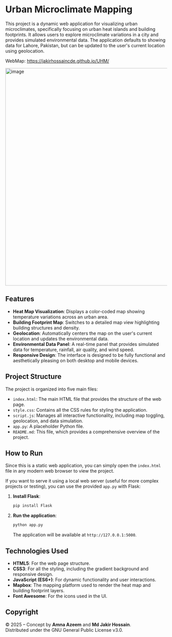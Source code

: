 # Urban Microclimate Mapping

This project is a dynamic web application for visualizing urban microclimates, specifically focusing on urban heat islands and building footprints. It allows users to explore microclimate variations in a city and provides simulated environmental data. The application defaults to showing data for Lahore, Pakistan, but can be updated to the user's current location using geolocation.


WebMap: https://jakirhossaincde.github.io/UHM/

<img width="1363" height="678" alt="image" src="https://github.com/user-attachments/assets/bbd21023-f266-4eea-845d-2ce387895aa5" />


## Features

- **Heat Map Visualization**: Displays a color-coded map showing temperature variations across an urban area.
- **Building Footprint Map**: Switches to a detailed map view highlighting building structures and density.
- **Geolocation**: Automatically centers the map on the user's current location and updates the environmental data.
- **Environmental Data Panel**: A real-time panel that provides simulated data for temperature, rainfall, air quality, and wind speed.
- **Responsive Design**: The interface is designed to be fully functional and aesthetically pleasing on both desktop and mobile devices.

## Project Structure

The project is organized into five main files:
- `index.html`: The main HTML file that provides the structure of the web page.
- `style.css`: Contains all the CSS rules for styling the application.
- `script.js`: Manages all interactive functionality, including map toggling, geolocation, and data simulation.
- `app.py`: A placeholder Python file. 
- `README.md`: This file, which provides a comprehensive overview of the project.

## How to Run

Since this is a static web application, you can simply open the `index.html` file in any modern web browser to view the project.

If you want to serve it using a local web server (useful for more complex projects or testing), you can use the provided `app.py` with Flask:

1.  **Install Flask**:
    ```bash
    pip install Flask
    ```
2.  **Run the application**:
    ```bash
    python app.py
    ```
    The application will be available at `http://127.0.0.1:5000`.

## Technologies Used

-   **HTML5**: For the web page structure.
-   **CSS3**: For all the styling, including the gradient background and responsive design.
-   **JavaScript (ES6+)**: For dynamic functionality and user interactions.
-   **Mapbox**: The mapping platform used to render the heat map and building footprint layers.
-   **Font Awesome**: For the icons used in the UI.

## Copyright
© 2025 – Concept by **Amna Azeem** and **Md Jakir Hossain**.  
Distributed under the GNU General Public License v3.0.
